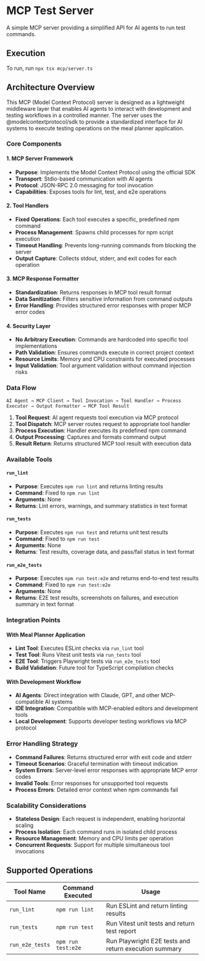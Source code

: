 # MCP Test Server

A simple MCP server providing a simplified API for AI agents to run test commands.

## Execution

To run, run `npx tsx mcp/server.ts`

## Architecture Overview

This MCP (Model Context Protocol) server is designed as a lightweight middleware layer that enables AI agents to interact with development and testing workflows in a controlled manner. The server uses the @modelcontextprotocol/sdk to provide a standardized interface for AI systems to execute testing operations on the meal planner application.

### Core Components

#### 1. MCP Server Framework
- **Purpose**: Implements the Model Context Protocol using the official SDK
- **Transport**: Stdio-based communication with AI agents
- **Protocol**: JSON-RPC 2.0 messaging for tool invocation
- **Capabilities**: Exposes tools for lint, test, and e2e operations

#### 2. Tool Handlers
- **Fixed Operations**: Each tool executes a specific, predefined npm command
- **Process Management**: Spawns child processes for npm script execution
- **Timeout Handling**: Prevents long-running commands from blocking the server
- **Output Capture**: Collects stdout, stderr, and exit codes for each operation

#### 3. MCP Response Formatter
- **Standardization**: Returns responses in MCP tool result format
- **Data Sanitization**: Filters sensitive information from command outputs
- **Error Handling**: Provides structured error responses with proper MCP error codes

#### 4. Security Layer
- **No Arbitrary Execution**: Commands are hardcoded into specific tool implementations
- **Path Validation**: Ensures commands execute in correct project context
- **Resource Limits**: Memory and CPU constraints for executed processes
- **Input Validation**: Tool argument validation without command injection risks

### Data Flow

```
AI Agent → MCP Client → Tool Invocation → Tool Handler → Process Executor → Output Formatter → MCP Tool Result
```

1. **Tool Request**: AI agent requests tool execution via MCP protocol
2. **Tool Dispatch**: MCP server routes request to appropriate tool handler
3. **Process Execution**: Handler executes its predefined npm command
4. **Output Processing**: Captures and formats command output
5. **Result Return**: Returns structured MCP tool result with execution data

### Available Tools

#### `run_lint`
- **Purpose**: Executes `npm run lint` and returns linting results
- **Command**: Fixed to `npm run lint`
- **Arguments**: None
- **Returns**: Lint errors, warnings, and summary statistics in text format

#### `run_tests`
- **Purpose**: Executes `npm run test` and returns unit test results  
- **Command**: Fixed to `npm run test`
- **Arguments**: None
- **Returns**: Test results, coverage data, and pass/fail status in text format

#### `run_e2e_tests`
- **Purpose**: Executes `npm run test:e2e` and returns end-to-end test results
- **Command**: Fixed to `npm run test:e2e`
- **Arguments**: None
- **Returns**: E2E test results, screenshots on failures, and execution summary in text format

### Integration Points

#### With Meal Planner Application
- **Lint Tool**: Executes ESLint checks via `run_lint` tool
- **Test Tool**: Runs Vitest unit tests via `run_tests` tool  
- **E2E Tool**: Triggers Playwright tests via `run_e2e_tests` tool
- **Build Validation**: Future tool for TypeScript compilation checks

#### With Development Workflow
- **AI Agents**: Direct integration with Claude, GPT, and other MCP-compatible AI systems
- **IDE Integration**: Compatible with MCP-enabled editors and development tools
- **Local Development**: Supports developer testing workflows via MCP protocol

### Error Handling Strategy

- **Command Failures**: Returns structured error with exit code and stderr
- **Timeout Scenarios**: Graceful termination with timeout indication  
- **System Errors**: Server-level error responses with appropriate MCP error codes
- **Invalid Tools**: Error responses for unsupported tool requests
- **Process Errors**: Detailed error context when npm commands fail

### Scalability Considerations

- **Stateless Design**: Each request is independent, enabling horizontal scaling
- **Process Isolation**: Each command runs in isolated child process
- **Resource Management**: Memory and CPU limits per operation
- **Concurrent Requests**: Support for multiple simultaneous tool invocations

## Supported Operations

| Tool Name       | Command Executed    | Usage                                                 |
| ---             | ---                 | ---                                                   |
| `run_lint`      | `npm run lint`      | Run ESLint and return linting results                |
| `run_tests`     | `npm run test`      | Run Vitest unit tests and return test report         |
| `run_e2e_tests` | `npm run test:e2e`  | Run Playwright E2E tests and return execution summary|